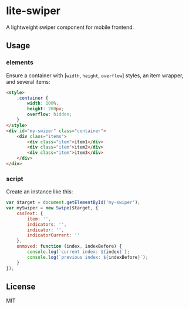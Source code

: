 # lite-swiper
A lightweight swiper component for mobile frontend.

## Usage

### elements
Ensure a container with [`width`, `height`, `overflow`] styles, an item wrapper, and several items:

```html
<style>
    .container {
        width: 100%;
        height: 200px;
        overflow: hidden;
    }
</style>
<div id="my-swiper" class="container">
    <div class="items">
        <div class="item">item1</div>
        <div class="item">item2</div>
        <div class="item">item3</div>
    </div>
</div>
```

### script
Create an instance like this:

```js
var $target = document.getElementById('my-swiper');
var mySwiper = new Swipe($target, {
    cssText: {
        item: '',
        indicators: '',
        indicator: '',
        indicatorCurrent: ''
    },
    onmoved: function (index, indexBefore) {
        console.log(`current index: ${index}`);
        console.log(`previous index: ${indexBefore}`);
    }
});
```
## License
MIT
